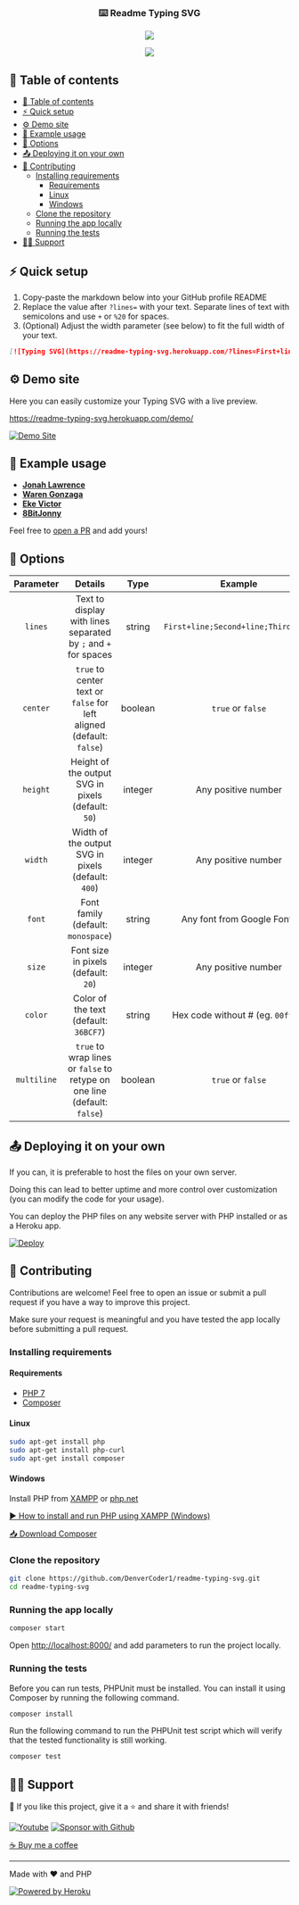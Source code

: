 <!-- markdownlint-disable MD033 MD041-->
<p align="center">
  <h3 align="center">⌨️ Readme Typing SVG</h3>
</p>

<p align="center">
  <img src="https://readme-typing-svg.herokuapp.com/?lines=Type+messages+everywhere!;Add+a+bio+to+your+profile!;Add+a+description+to+your+repo!;Make+your+readme+stand+out!&center=true&width=360&height=50">
</p>

<p align="center">
  <a href="https://discord.gg/fPrdqh3Zfu" alt="Discord" title="Dev Pro Tips Discussion & Support Server">
    <img src="https://img.shields.io/discord/819650821314052106?color=7289DA&logo=discord&logoColor=white&style=for-the-badge"/></a>
</p>
<!-- markdownlint-enable MD033 -->

## 📃 Table of contents

- [📃 Table of contents](#-table-of-contents)
- [⚡ Quick setup](#-quick-setup)
- [⚙ Demo site](#-demo-site)
- [🚀 Example usage](#-example-usage)
- [🔧 Options](#-options)
- [📤 Deploying it on your own](#-deploying-it-on-your-own)
- [🤗 Contributing](#-contributing)
  - [Installing requirements](#installing-requirements)
    - [Requirements](#requirements)
    - [Linux](#linux)
    - [Windows](#windows)
  - [Clone the repository](#clone-the-repository)
  - [Running the app locally](#running-the-app-locally)
  - [Running the tests](#running-the-tests)
- [🙋‍♂️ Support](#️-support)

## ⚡ Quick setup

1. Copy-paste the markdown below into your GitHub profile README
2. Replace the value after `?lines=` with your text. Separate lines of text with semicolons and use `+` or `%20` for spaces.
3. (Optional) Adjust the width parameter (see below) to fit the full width of your text.

```md
[![Typing SVG](https://readme-typing-svg.herokuapp.com/?lines=First+line+of+text;Second+line+of+text)](https://git.io/typing-svg)
```

## ⚙ Demo site

Here you can easily customize your Typing SVG with a live preview.

<https://readme-typing-svg.herokuapp.com/demo/>

[![Demo Site](https://user-images.githubusercontent.com/62628408/116336814-1bb85200-a7d1-11eb-8586-0ccf5bb97eae.gif "Demo Site")](https://readme-typing-svg.herokuapp.com/demo/)

## 🚀 Example usage

- **[Jonah Lawrence](https://github.com/DenverCoder1)**
- **[Waren Gonzaga](https://github.com/warengonzaga)**
- **[Eke Victor](https://github.com/Evavic44)**
- **[8BitJonny](https://github.com/8BitJonny)**

Feel free to [open a PR](https://github.com/DenverCoder1/readme-typing-svg/issues/21#issue-870549556) and add yours!

## 🔧 Options

|  Parameter  |                                 Details                                  |  Type   |               Example               |
| :---------: | :----------------------------------------------------------------------: | :-----: | :---------------------------------: |
|   `lines`   |      Text to display with lines separated by `;` and `+` for spaces      | string  | `First+line;Second+line;Third+line` |
|  `center`   |   `true` to center text or `false` for left aligned (default: `false`)   | boolean |          `true` or `false`          |
|  `height`   |            Height of the output SVG in pixels (default: `50`)            | integer |         Any positive number         |
|   `width`   |            Width of the output SVG in pixels (default: `400`)            | integer |         Any positive number         |
|   `font`    |                    Font family (default: `monospace`)                    | string  |     Any font from Google Fonts      |
|   `size`    |                   Font size in pixels (default: `20`)                    | integer |         Any positive number         |
|   `color`   |                  Color of the text (default: `36BCF7`)                   | string  |  Hex code without # (eg. `00ff00`)  |
| `multiline` | `true` to wrap lines or `false` to retype on one line (default: `false`) | boolean |          `true` or `false`          |

## 📤 Deploying it on your own

If you can, it is preferable to host the files on your own server.

Doing this can lead to better uptime and more control over customization (you can modify the code for your usage).

You can deploy the PHP files on any website server with PHP installed or as a Heroku app.

[![Deploy](https://www.herokucdn.com/deploy/button.svg "Deploy to Heroku")](https://heroku.com/deploy?template=https://github.com/DenverCoder1/readme-typing-svg/tree/main)

## 🤗 Contributing

Contributions are welcome! Feel free to open an issue or submit a pull request if you have a way to improve this project.

Make sure your request is meaningful and you have tested the app locally before submitting a pull request.

### Installing requirements

#### Requirements

- [PHP 7](https://www.apachefriends.org/index.html)
- [Composer](https://getcomposer.org)

#### Linux

```bash
sudo apt-get install php
sudo apt-get install php-curl
sudo apt-get install composer
```

#### Windows

Install PHP from [XAMPP](https://www.apachefriends.org/index.html) or [php.net](https://windows.php.net/download)

[▶ How to install and run PHP using XAMPP (Windows)](https://www.youtube.com/watch?v=K-qXW9ymeYQ)

[📥 Download Composer](https://getcomposer.org/download/)

### Clone the repository

```bash
git clone https://github.com/DenverCoder1/readme-typing-svg.git
cd readme-typing-svg
```

### Running the app locally

```bash
composer start
```

Open <http://localhost:8000/> and add parameters to run the project locally.

### Running the tests

Before you can run tests, PHPUnit must be installed. You can install it using Composer by running the following command.

```bash
composer install
```

Run the following command to run the PHPUnit test script which will verify that the tested functionality is still working.

```bash
composer test
```

## 🙋‍♂️ Support

💙 If you like this project, give it a ⭐ and share it with friends!

<!-- markdownlint-disable MD033 -->
<p align="left">
  <a href="https://www.youtube.com/channel/UCipSxT7a3rn81vGLw9lqRkg?sub_confirmation=1"><img alt="Youtube" title="Youtube" src="https://img.shields.io/badge/-Subscribe-red?style=for-the-badge&logo=youtube&logoColor=white"/></a>
  <a href="https://github.com/sponsors/DenverCoder1"><img alt="Sponsor with Github" title="Sponsor with Github" src="https://img.shields.io/badge/-Sponsor-ea4aaa?style=for-the-badge&logo=github&logoColor=white"/></a>
</p>
<!-- markdownlint-enable MD033 -->

[☕ Buy me a coffee](https://ko-fi.com/jlawrence)

---

Made with ❤️ and PHP
<!-- markdownlint-disable MD033 -->
<a href="https://heroku.com/"><img alt="Powered by Heroku" title="Powered by Heroku" src="https://img.shields.io/badge/-Powered%20by%20Heroku-6567a5?style=for-the-badge&logo=heroku&logoColor=white"/></a>
<!-- markdownlint-enable MD033 -->
